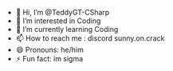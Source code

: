 - 👋 Hi, I’m @TeddyGT-CSharp
- 👀 I’m interested in Coding
- 🌱 I’m currently learning Coding
- 📫 How to reach me : discord sunny.on.crack
- 😄 Pronouns: he/him
- ⚡ Fun fact: im sigma

<!---
TeddyGT-CSharp/TeddyGT-CSharp is a ✨ special ✨ repository because its `README.md` (this file) appears on your GitHub profile.
You can click the Preview link to take a look at your changes.
--->
